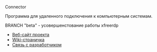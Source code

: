 Connector

Программа для удаленного подключения к компьютерным системам.

BRANCH "beta" - усовершенстование работы xfreerdp

* [Веб-сайт проекта](http://ekorneechev.github.io/Connector)
* [Wiki-страничка](https://github.com/ekorneechev/Connector/wiki)
* [Связь с разработчиком](mailto:ekorneechev@gmail.com)
